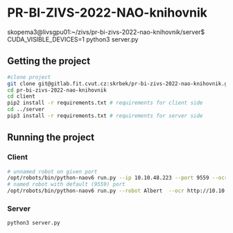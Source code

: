 # PR-BI-ZIVS-2022-NAO-knihovnik
skopema3@livsgpu01:~/zivs/pr-bi-zivs-2022-nao-knihovnik/server$ CUDA_VISIBLE_DEVICES=1 python3 server.py 

## Getting the project
```sh
#clone project
git clone git@gitlab.fit.cvut.cz:skrbek/pr-bi-zivs-2022-nao-knihovnik.git
cd pr-bi-zivs-2022-nao-knihovnik
cd client
pip2 install -r requirements.txt # requirements for client side
cd ../server
pip3 install -r requirements.txt # requirements for server side
```
## Running the project

### Client
```sh
# unnamed robot on given port
/opt/robots/bin/python-naov6 run.py --ip 10.10.48.223 --port 9559 --ocr http://10.10.48.223:8080 --rec tcp://10.10.48.91:9999
# named robot with default (9559) port
/opt/robots/bin/python-naov6 run.py --robot Albert  --ocr http://10.10.48.223:8080 --rec tcp://10.10.48.91:9999
```

### Server
```sh
python3 server.py
```
